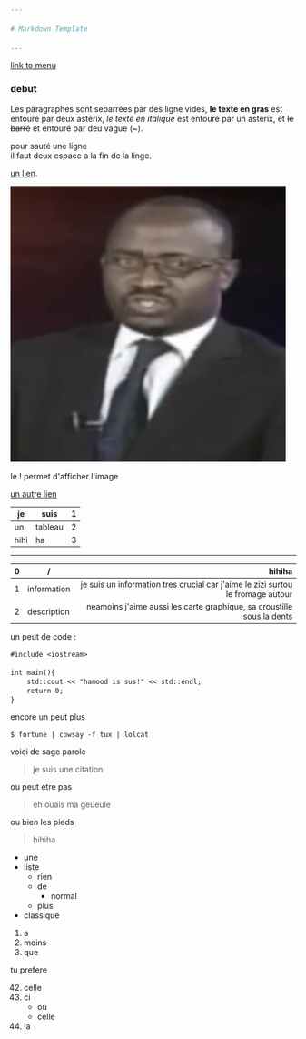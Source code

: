 ```yaml
---

# Markdown Template

---
```


[link to menu](menu.html)

### debut

Les paragraphes sont separrées par des ligne vides,
**le texte en gras** est entouré par deux astérix,
*le texte en italique* est entouré par un astérix,
et ~~le barré~~ et entouré par deu vague (~).

pour sauté une ligne  
il faut deux espace a la fin de la linge.

[un lien](https://www.youtube.com/watch?v=dQw4w9WgXcQ).

![une image](img/whyareyougay.jpg) 

le ! permet d'afficher l'image

[un autre lien](hihiha "avec un petit texte")

| je   | suis    | 1 |
|------|---------|---|
| un   | tableau | 2 |
| hihi | ha      | 3 |

---

| 0 |      /      | hihiha                                                                          |
|:--|-------------|--------------------------------------------------------------------------------:|
| 1 | information | je suis un information tres crucial car j'aime le zizi surtou le fromage autour |
| 2 | description | neamoins j'aime aussi les carte graphique, sa croustille sous la dents          |

un peut de code :

    #include <iostream>

    int main(){
        std::cout << "hamood is sus!" << std::endl;
        return 0;
    }
encore un peut plus

    $ fortune | cowsay -f tux | lolcat

voici de sage parole

> je suis une citation

ou peut etre pas

> eh ouais ma geueule

ou bien les pieds

> hihiha 

+ une
+ liste
    - rien
    - de
        + normal
    - plus
+ classique

1. a
1. moins
1. que

tu prefere

42. celle
1. ci
    + ou
    + celle
1. la
